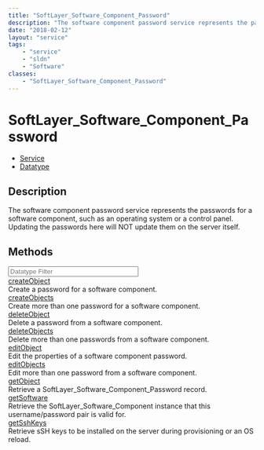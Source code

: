 ```yaml
---
title: "SoftLayer_Software_Component_Password"
description: "The software component password service represents the passwords for a software component, such as an operating system o... "
date: "2018-02-12"
layout: "service"
tags:
    - "service"
    - "sldn"
    - "Software"
classes:
    - "SoftLayer_Software_Component_Password"
---
```

# SoftLayer_Software_Component_Password
<div id='service-datatype'>
    <ul id='sldn-reference-tabs'>
    <li id='service'> <a href='/reference/services/SoftLayer_Software_Component_Password' >Service</a></li>    <li id='datatype'> <a href='/reference/datatypes/SoftLayer_Software_Component_Password' >Datatype</a></li>
    </ul>
</div>

## Description
The software component password service represents the passwords for a software component, such as an operating system or a control panel. Updating the passwords here will NOT update them on the server itself. 



        
<div id="properties" class="content">
    <h2>Methods</h2>
    <div class="view-filters">
        <div class="clearfix">
            <div class="search-input-box">
                <input placeholder="Datatype Filter" onkeyup="titleSearch(inputId='edit-combine', divId='method-div', elementClass='method-row')" 
                    type="text" id="edit-combine" value="" size="30" maxlength="128" class="form-text">
            </div>
        </div>
    </div>
    <div id="method-div">
            <div class="method-row">
                        <span class='view-field-title'><a href='/reference/services/SoftLayer_Software_Component_Password/createObject'> createObject</a> </span>
            <div class='views-field-body'>Create a password for a software component.</div>
        </div>
            <div class="method-row">
                        <span class='view-field-title'><a href='/reference/services/SoftLayer_Software_Component_Password/createObjects'> createObjects</a> </span>
            <div class='views-field-body'>Create more than one password for a software component.</div>
        </div>
            <div class="method-row">
                        <span class='view-field-title'><a href='/reference/services/SoftLayer_Software_Component_Password/deleteObject'> deleteObject</a> </span>
            <div class='views-field-body'>Delete a password from a software component.</div>
        </div>
            <div class="method-row">
                        <span class='view-field-title'><a href='/reference/services/SoftLayer_Software_Component_Password/deleteObjects'> deleteObjects</a> </span>
            <div class='views-field-body'>Delete more than one passwords from a software component.</div>
        </div>
            <div class="method-row">
                        <span class='view-field-title'><a href='/reference/services/SoftLayer_Software_Component_Password/editObject'> editObject</a> </span>
            <div class='views-field-body'>Edit the properties of a software component password.</div>
        </div>
            <div class="method-row">
                        <span class='view-field-title'><a href='/reference/services/SoftLayer_Software_Component_Password/editObjects'> editObjects</a> </span>
            <div class='views-field-body'>Edit more than one password from a software component.</div>
        </div>
            <div class="method-row">
                        <span class='view-field-title'><a href='/reference/services/SoftLayer_Software_Component_Password/getObject'> getObject</a> </span>
            <div class='views-field-body'>Retrieve a SoftLayer_Software_Component_Password record.</div>
        </div>
            <div class="method-row">
                        <span class='view-field-title'><a href='/reference/services/SoftLayer_Software_Component_Password/getSoftware'> getSoftware</a> </span>
            <div class='views-field-body'>Retrieve the SoftLayer_Software_Component instance that this username/password pair is valid for.</div>
        </div>
            <div class="method-row">
                        <span class='view-field-title'><a href='/reference/services/SoftLayer_Software_Component_Password/getSshKeys'> getSshKeys</a> </span>
            <div class='views-field-body'>Retrieve sSH keys to be installed on the server during provisioning or an OS reload.</div>
        </div>
        </div>
</div>

